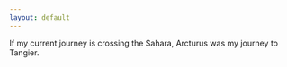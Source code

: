 ```yaml
---
layout: default
---
```


If my current journey is crossing the Sahara, Arcturus was my journey to Tangier. 
